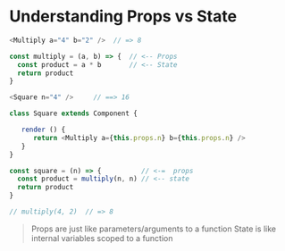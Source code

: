 # Understanding Props vs State

```JavaScript
<Multiply a="4" b="2" />  // => 8
```

```JavaScript
const multiply = (a, b) => {  // <-- Props
  const product = a * b       // <-- State
  return product
}
```

```JavaScript
<Square n="4" />     // ==> 16
```

```JavaScript
class Square extends Component {

   render () {
      return <Multiply a={this.props.n} b={this.props.n} />
   }
}
```

```JavaScript
const square = (n) => {          // <-=  props
  const product = multiply(n, n) // <-- state
  return product
}
```

```JavaScript
// multiply(4, 2)  // => 8
```

> Props are just like parameters/arguments to a function
> State is like internal variables scoped to a function
